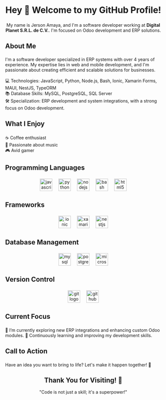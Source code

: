 <h1 align="center">Hey 👋 Welcome to my GitHub Profile!</h1>

###

<p align="center">My name is Jerson Amaya, and I'm a software developer working at <strong>Digital Planet S.R.L. de C.V.</strong>. I'm focused on Odoo development and ERP solutions.</p>

###

<h2 align="left">About Me</h2>

###

<p align="left">I'm a software developer specialized in ERP systems with over 4 years of experience. My expertise lies in web and mobile development, and I'm passionate about creating efficient and scalable solutions for businesses.<br><br>
💻 Technologies: JavaScript, Python, Node.js, Bash, Ionic, Xamarin Forms, MAUI, NestJS, TypeORM<br>
📚 Database Skills: MySQL, PostgreSQL, SQL Server<br>
🛠️ Specialization: ERP development and system integrations, with a strong focus on Odoo development.</p>

###

<h2 align="left">What I Enjoy</h2>

###

<p align="left">☕ Coffee enthusiast<br>🎵 Passionate about music<br>🎮 Avid gamer</p>

###

<h2 align="left">Programming Languages</h2>

###

<div align="center">
  <img src="https://cdn.jsdelivr.net/gh/devicons/devicon/icons/javascript/javascript-original.svg" height="40" alt="javascript logo"  />
  <img width="12" />
  <img src="https://cdn.jsdelivr.net/gh/devicons/devicon/icons/python/python-original.svg" height="40" alt="python logo"  />
  <img width="12" />
  <img src="https://cdn.jsdelivr.net/gh/devicons/devicon/icons/nodejs/nodejs-original.svg" height="40" alt="nodejs logo"  />
  <img width="12" />
  <img src="https://cdn.jsdelivr.net/gh/devicons/devicon/icons/bash/bash-original.svg" height="40" alt="bash logo"  />
  <img width="12" />
  <img src="https://cdn.jsdelivr.net/gh/devicons/devicon/icons/html5/html5-original.svg" height="40" alt="html5 logo"  />
</div>

###

<h2 align="left">Frameworks</h2>

###

<div align="center">
  <img src="https://cdn.jsdelivr.net/gh/devicons/devicon/icons/ionic/ionic-original.svg" height="40" alt="ionic logo"  />
  <img width="12" />
  <img src="https://cdn.jsdelivr.net/gh/devicons/devicon/icons/xamarin/xamarin-original.svg" height="40" alt="xamarin logo"  />
  <img width="12" />
  <img src="https://cdn.jsdelivr.net/gh/devicons/devicon/icons/nestjs/nestjs-original.svg" height="40" alt="nestjs logo"  />
</div>

###

<h2 align="left">Database Management</h2>

###

<div align="center">
  <img src="https://cdn.jsdelivr.net/gh/devicons/devicon/icons/mysql/mysql-original.svg" height="40" alt="mysql logo"  />
  <img width="12" />
  <img src="https://cdn.jsdelivr.net/gh/devicons/devicon/icons/postgresql/postgresql-original.svg" height="40" alt="postgresql logo"  />
  <img width="12" />
  <img src="https://cdn.jsdelivr.net/gh/devicons/devicon/icons/microsoftsqlserver/microsoftsqlserver-plain.svg" height="40" alt="microsoftsqlserver logo"  />
</div>

###

<h2 align="left">Version Control</h2>

###

<div align="center">
  <img src="https://cdn.jsdelivr.net/gh/devicons/devicon/icons/git/git-original.svg" height="40" alt="git logo"  />
  <img width="12" />
  <img src="https://cdn.jsdelivr.net/gh/devicons/devicon/icons/github/github-original.svg" height="40" alt="github logo"  />
</div>

###

<h2 align="left">Current Focus</h2>

###

<p align="left">
🌱 I’m currently exploring new ERP integrations and enhancing custom Odoo modules.  
🚀 Continuously learning and improving my development skills.
</p>

###

<h2 align="left">Call to Action</h2>

###

<p align="left">Have an idea you want to bring to life? Let's make it happen together! 🚀</p>

###

<h2 align="center">Thank You for Visiting! 💖</h2>

<p align="center">"Code is not just a skill; it's a superpower!"</p>
